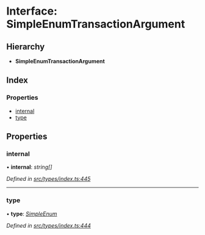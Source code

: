 # Interface: SimpleEnumTransactionArgument

## Hierarchy

* **SimpleEnumTransactionArgument**

## Index

### Properties

* [internal](simpleenumtransactionargument.md#internal)
* [type](simpleenumtransactionargument.md#type)

## Properties

###  internal

• **internal**: *string[]*

*Defined in [src/types/index.ts:445](https://github.com/PolymathNetwork/polymesh-sdk/blob/7a4dc5b/src/types/index.ts#L445)*

___

###  type

• **type**: *[SimpleEnum](../enums/transactionargumenttype.md#simpleenum)*

*Defined in [src/types/index.ts:444](https://github.com/PolymathNetwork/polymesh-sdk/blob/7a4dc5b/src/types/index.ts#L444)*
